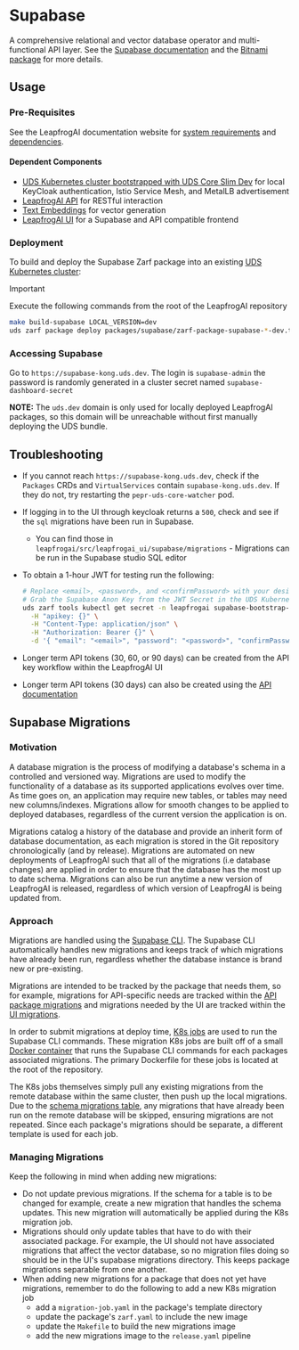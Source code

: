 # Supabase

A comprehensive relational and vector database operator and multi-functional API layer. See the [Supabase documentation](https://supabase.com/docs) and the [Bitnami package](https://bitnami.com/stack/supabase) for more details.

## Usage

### Pre-Requisites

See the LeapfrogAI documentation website for [system requirements](https://docs.leapfrog.ai/docs/local-deploy-guide/requirements/) and [dependencies](https://docs.leapfrog.ai/docs/local-deploy-guide/dependencies/).

#### Dependent Components

- [UDS Kubernetes cluster bootstrapped with UDS Core Slim Dev](../k3d-gpu/README.md) for local KeyCloak authentication, Istio Service Mesh, and MetalLB advertisement
- [LeapfrogAI API](../api/README.md) for RESTful interaction
- [Text Embeddings](../text-embeddings/README.md) for vector generation
- [LeapfrogAI UI](../ui/README.md) for a Supabase and API compatible frontend

### Deployment

To build and deploy the Supabase Zarf package into an existing [UDS Kubernetes cluster](../k3d-gpu/README.md):

> [!IMPORTANT]
> Execute the following commands from the root of the LeapfrogAI repository

```bash
make build-supabase LOCAL_VERSION=dev
uds zarf package deploy packages/supabase/zarf-package-supabase-*-dev.tar.zst --confirm
```

### Accessing Supabase

Go to `https://supabase-kong.uds.dev`. The login is `supabase-admin` the password is randomly generated in a cluster secret named `supabase-dashboard-secret`

**NOTE:** The `uds.dev` domain is only used for locally deployed LeapfrogAI packages, so this domain will be unreachable without first manually deploying the UDS bundle.

## Troubleshooting

- If you cannot reach `https://supabase-kong.uds.dev`, check if the `Packages` CRDs and `VirtualServices` contain `supabase-kong.uds.dev`. If they do not, try restarting the `pepr-uds-core-watcher` pod.
- If logging in to the UI through keycloak returns a `500`, check and see if the `sql` migrations have been run in Supabase.
  - You can find those in `leapfrogai/src/leapfrogai_ui/supabase/migrations` - Migrations can be run in the Supabase studio SQL editor
- To obtain a 1-hour JWT for testing run the following:

  ```bash
  # Replace <email>, <password>, and <confirmPassword> with your desired credentials
  # Grab the Supabase Anon Key from the JWT Secret in the UDS Kubernetes cluster and use it with xargs
  uds zarf tools kubectl get secret -n leapfrogai supabase-bootstrap-jwt -o json | uds zarf tools yq '.data.anon-key' | base64 -d | xargs -I {} curl -X POST 'https://supabase-kong.uds.dev/auth/v1/signup' \
    -H "apikey: {}" \
    -H "Content-Type: application/json" \
    -H "Authorization: Bearer {}" \
    -d '{ "email": "<email>", "password": "<password>", "confirmPassword": "<confirmPassword>"}'
  ```

- Longer term API tokens (30, 60, or 90 days) can be created from the API key workflow within the LeapfrogAI UI
- Longer term API tokens (30 days) can also be created using the [API documentation](../../src/leapfrogai_api/README.md)

## Supabase Migrations

### Motivation

A database migration is the process of modifying a database's schema in a controlled and versioned way. Migrations are used to modify the functionality of a database as its supported applications evolves over time. As time goes on, an application may require new tables, or tables may need new columns/indexes. Migrations allow for smooth changes to be applied to deployed databases, regardless of the current version the application is on.

Migrations catalog a history of the database and provide an inherit form of database documentation, as each migration is stored in the Git repository chronologically (and by release). Migrations are automated on new deployments of LeapfrogAI such that all of the migrations (i.e database changes) are applied in order to ensure that the database has the most up to date schema. Migrations can also be run anytime a new version of LeapfrogAI is released, regardless of which version of LeapfrogAI is being updated from.

### Approach

Migrations are handled using the [Supabase CLI](https://supabase.com/docs/guides/cli/getting-started?queryGroups=platform&platform=linux). The Supabase CLI automatically handles new migrations and keeps track of which migrations have already been run, regardless whether the database instance is brand new or pre-existing.

Migrations are intended to be tracked by the package that needs them, so for example, migrations for API-specific needs are tracked within the [API package migrations](/packages/api/supabase/migrations/) and migrations needed by the UI are tracked within the [UI migrations](/src/leapfrogai_ui/supabase/migrations/).

In order to submit migrations at deploy time, [K8s jobs](https://kubernetes.io/docs/concepts/workloads/controllers/job/) are used to run the Supabase CLI commands. These migration K8s jobs are built off of a small [Docker container](/Dockerfile.migrations) that runs the Supabase CLI commands for each packages associated migrations. The primary Dockerfile for these jobs is located at the root of the repository.

The K8s jobs themselves simply pull any existing migrations from the remote database within the same cluster, then push up the local migrations. Due to the [schema migrations table](https://supabase.com/docs/reference/cli/usage#supabase-db-push), any migrations that have already been run on the remote database will be skipped, ensuring migrations are not repeated. Since each package's migrations should be separate, a different template is used for each job.

### Managing Migrations

Keep the following in mind when adding new migrations:

- Do not update previous migrations. If the schema for a table is to be changed for example, create a new migration that handles the schema updates. This new migration will automatically be applied during the K8s migration job.
- Migrations should only update tables that have to do with their associated package. For example, the UI should not have associated migrations that affect the vector database, so no migration files doing so should be in the UI's supabase migrations directory. This keeps package migrations separable from one another.
- When adding new migrations for a package that does not yet have migrations, remember to do the following to add a new K8s migration job
  - add a `migration-job.yaml` in the package's template directory
  - update the package's `zarf.yaml` to include the new image
  - update the `Makefile` to build the new migrations image
  - add the new migrations image to the `release.yaml` pipeline
